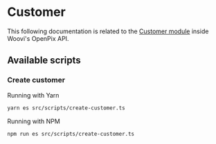 # Customer

This following documentation is related to the [Customer module](https://developers.woovi.com/api#tag/customer) inside Woovi's OpenPix API.

## Available scripts

### Create customer
Running with Yarn
```bash
yarn es src/scripts/create-customer.ts
```

Running with NPM
```bash
npm run es src/scripts/create-customer.ts
```
